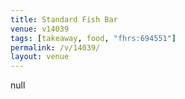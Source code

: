 ```yaml
---
title: Standard Fish Bar
venue: v14039
tags: [takeaway, food, "fhrs:694551"]
permalink: /v/14039/
layout: venue
---
```

null
